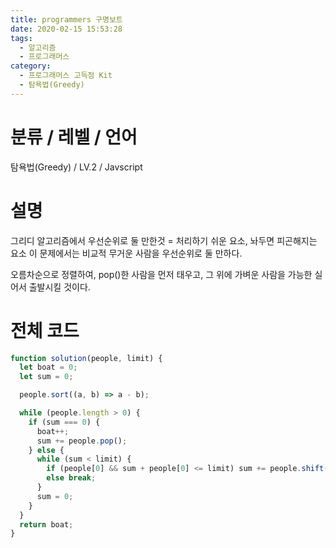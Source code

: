 ```yaml
---
title: programmers 구명보트
date: 2020-02-15 15:53:28
tags:
  - 알고리즘
  - 프로그래머스
category:
  - 프로그래머스 고득점 Kit
  - 탐욕법(Greedy)
---
```


# 분류 / 레벨 / 언어

탐욕법(Greedy) / LV.2 / Javscript

# 설명

그리디 알고리즘에서 우선순위로 둘 만한것 = 처리하기 쉬운 요소, 놔두면 피곤해지는 요소
이 문제에서는 비교적 무거운 사람을 우선순위로 둘 만하다.

오름차순으로 정렬하여,
pop()한 사람을 먼저 태우고, 그 위에 가벼운 사람을 가능한 실어서 출발시킬 것이다.

# 전체 코드

```javascript
function solution(people, limit) {
  let boat = 0;
  let sum = 0;

  people.sort((a, b) => a - b);

  while (people.length > 0) {
    if (sum === 0) {
      boat++;
      sum += people.pop();
    } else {
      while (sum < limit) {
        if (people[0] && sum + people[0] <= limit) sum += people.shift();
        else break;
      }
      sum = 0;
    }
  }
  return boat;
}
```

